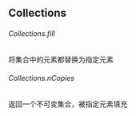 Collections
-

###### Collections.fill

将集合中的元素都替换为指定元素

###### Collections.nCopies

返回一个不可变集合，被指定元素填充